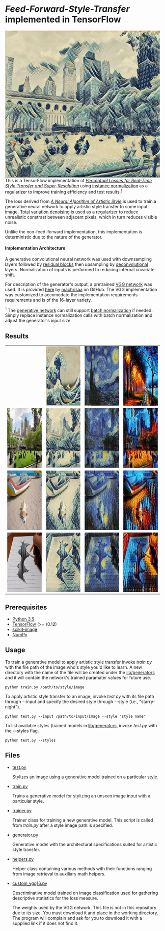 # *Feed-Forward-Style-Transfer* implemented in TensorFlow

<img src="lib/images/examples/cover.jpg" height="480px" width="640px" align="right">

This is a TensorFlow implementation of *[Perceptual Losses for Real-Time Style Transfer
and Super-Resolution](http://cs.stanford.edu/people/jcjohns/papers/eccv16/JohnsonECCV16.pdf)* using [instance normalization]() as a regularizer to improve training efficiency and test results.<sup>[1](#footnote1)</sup>

The loss derived from *[A Neural Algorithm of Artistic Style](https://arxiv.org/pdf/1508.06576v2.pdf)* is used to train a generative neural network to apply artistic style transfer to some input image. [Total variation denoising](http://eeweb.poly.edu/iselesni/lecture_notes/TVDmm/TVDmm.pdf) is used as a regularizer to reduce unrealistic constrast between adjacent pixels, which in turn reduces visible noise. 

Unlike the non-feed-forward implementation, this implementation is deterministic due to the nature of the generator.

#### Implementation Architecture

A generative convolutional neural network was used with downsampling layers followed by [residual blocks](https://arxiv.org/abs/1512.03385) then upsampling by [deconvolutional](https://en.wikipedia.org/wiki/Deconvolution) layers. Normalization of inputs is performed to reducing internal covariate shift.

For description of the generator's output, a pretrained [VGG network](https://arxiv.org/pdf/1409.1556.pdf) was used. It is provided [here](https://github.com/machrisaa/tensorflow-vgg) by [machrisaa](https://github.com/machrisaa) on GitHub. The VGG implementation was customized to accomodate the implementation requirements requirements and is of the 16-layer variety.

<sup name="footnote1">1</sup> The [generative network](../src/generator.py) can still support [batch normalization](https://arxiv.org/pdf/1502.03167v3.pdf) if needed. Simply replace instance normalization calls with batch normalization and adjust the generator's input size.

## Results

<table style="width:100%">

  <tr>
    <td></td>
    <td><img src="lib/images/style/great-wave-of-kanagawa.jpg" height="194px" width="194px"></td> 
    <td><img src="lib/images/style/starry-night.jpg" height="194px" width="194px"></td> 
    <td><img src="lib/images/style/alley-by-the-lake.jpg" height="194px" width="194px"></td> 
  </tr>
  
  <tr>
    <td><img src="lib/images/content/nyc.jpg" height="194px" width="194px"></td>
    <td><img src="lib/images/examples/nyc-wave.jpg" height="194px" width="194px"></td> 
    <td><img src="lib/images/examples/nyc-night.jpg" height="194px" width="194px"></td> 
    <td><img src="lib/images/examples/nyc-alley.jpg" height="194px" width="194px"></td> 
  </tr>
  
  <tr>
    <td><img src="lib/images/content/beach.jpg" height="194px" width="194px"></td>
    <td><img src="lib/images/examples/beach-wave.jpg" height="194px" width="194px"></td> 
    <td><img src="lib/images/examples/beach-night.jpg" height="194px" width="194px"></td> 
    <td><img src="lib/images/examples/beach-alley.jpg" height="194px" width="194px"></td> 
  </tr>
  
  <tr>
    <td><img src="lib/images/content/drawing.jpg" height="194px" width="194px"></td>
    <td><img src="lib/images/examples/drawing-wave.jpg" height="194px" width="194px"></td> 
    <td><img src="lib/images/examples/drawing-night.jpg" height="194px" width="194px"></td> 
    <td><img src="lib/images/examples/drawing-alley.jpg" height="194px" width="194px"></td> 
  </tr>
  
</table>

## Prerequisites

* [Python 3.5](https://www.python.org/downloads/release/python-350/)
* [TensorFlow](https://www.tensorflow.org/) (>= r0.12)
* [scikit-image](http://scikit-image.org/docs/dev/api/skimage.html)
* [NumPy](http://www.numpy.org/)

## Usage

To train a generative model to apply artistic style transfer invoke *train.py* with the file path of the image who's style you'd like to learn. 
A new directory with the name of the file will be created under the [lib/generators](./lib/generators) and it will contain the network's trained paramater values for future use. 

```
python train.py /path/to/style/image
```

To apply artistic style transfer to an image, invoke *test.py* with its file path through --input and specify the desired style through --style (i.e., "starry-night").

```
python test.py --input /path/to/input/image --style "style name"
```

To list available styles (trained models in [lib/generators](./lib/generators), invoke *test.py* with the --styles flag.

```
python test.py --styles
```


## Files

* [test.py](./src/test.py)

    Stylizes an image using a generative model trained on a particular style.

* [train.py](./src/train.py)

    Trains a generative model for stylizing an unseen image input with a particular style.
    
* [trainer.py](./src/trainer.py)

    Trainer class for training a new generative model. This script is called from *train.py* after a style image path is specified.

* [generator.py](./src/generator.py)

    Generative model with the architectural specifications suited for artistic style transfer.

* [helpers.py](./src/helpers.py)

    Helper class containing various methods with their functions ranging from image retrieval to auxiliary math helpers.

* [custom_vgg16.py](./src/custom_vgg16.py)

    Descriminative model trained on image classification used for gathering descriptive statistics for the loss measure.

    The weights used by the VGG network. This file is not in this repository due to its size. You must download it and place in the working directory. The program will complain and ask for you to download it with a supplied link if it does not find it.